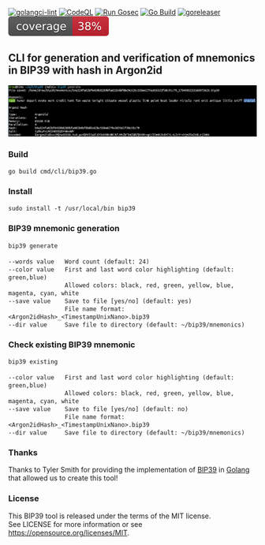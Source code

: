 [![golangci-lint](https://github.com/everstake/bip39/actions/workflows/golangci-lint.yaml/badge.svg)](https://github.com/everstake/bip39/actions/workflows/golangci-lint.yaml)    [![CodeQL](https://github.com/everstake/bip39/actions/workflows/codeql.yml/badge.svg)](https://github.com/everstake/bip39/actions/workflows/codeql.yml)    [![Run Gosec](https://github.com/everstake/bip39/actions/workflows/gosec.yml/badge.svg)](https://github.com/everstake/bip39/actions/workflows/gosec.yml)    [![Go Build](https://github.com/everstake/bip39/actions/workflows/go.yml/badge.svg)](https://github.com/everstake/bip39/actions/workflows/go.yml)    [![goreleaser](https://github.com/everstake/bip39/actions/workflows/goreleaser.yml/badge.svg)](https://github.com/everstake/bip39/actions/workflows/goreleaser.yml)   ![coverage](https://raw.githubusercontent.com/everstake/bip39/badges/.badges/main/coverage.svg)

## CLI for generation and verification of mnemonics in BIP39 with hash in Argon2id
![BIP39 mnemonics generation tool](assets/images/generate_example_1.png)


### Build
    go build cmd/cli/bip39.go

### Install
    sudo install -t /usr/local/bin bip39

### BIP39 mnemonic generation
    bip39 generate

    --words value   Word count (default: 24)
    --color value   First and last word color highlighting (default: green,blue)
                    Allowed colors: black, red, green, yellow, blue, magenta, cyan, white
    --save value    Save to file [yes/no] (default: yes)
                    File name format: <Argon2idHash>_<TimestampUnixNano>.bip39
    --dir value     Save file to directory (default: ~/bip39/mnemonics)


### Check existing BIP39 mnemonic
    bip39 existing

    --color value   First and last word color highlighting (default: green,blue)
                    Allowed colors: black, red, green, yellow, blue, magenta, cyan, white
    --save value    Save to file [yes/no] (default: no)
                    File name format: <Argon2idHash>_<TimestampUnixNano>.bip39
    --dir value     Save file to directory (default: ~/bip39/mnemonics)

### Thanks
Thanks to Tyler Smith for providing the implementation of [BIP39](https://github.com/bitcoin/bips/blob/master/bip-0039.mediawiki) in [Golang](https://github.com/tyler-smith/go-bip39) that allowed us to create this tool!

### License
This BIP39 tool is released under the terms of the MIT license.  
See LICENSE for more information or see https://opensource.org/licenses/MIT.